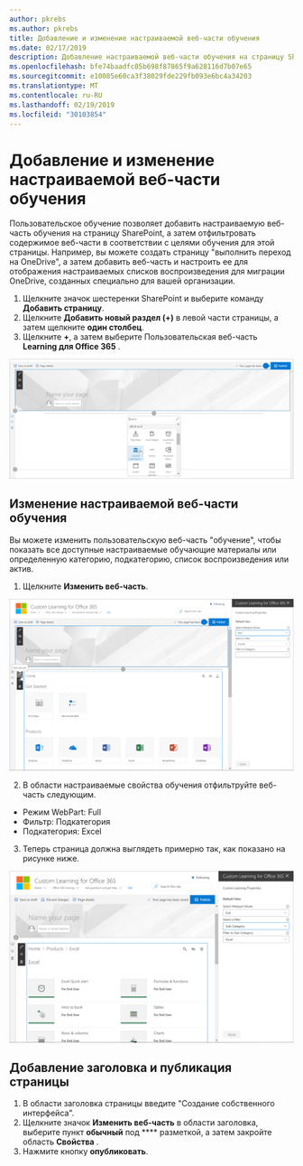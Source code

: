 ```yaml
---
author: pkrebs
ms.author: pkrebs
title: Добавление и изменение настраиваемой веб-части обучения
ms.date: 02/17/2019
description: Добавление настраиваемой веб-части обучения на страницу SharePoint
ms.openlocfilehash: bfe74baadfc05b698f87865f9a628116d7b07e65
ms.sourcegitcommit: e10085e60ca3f38029fde229fb093e6bc4a34203
ms.translationtype: MT
ms.contentlocale: ru-RU
ms.lasthandoff: 02/19/2019
ms.locfileid: "30103854"
---
```

# <a name="add-and-edit-the-custom-learning-web-part"></a>Добавление и изменение настраиваемой веб-части обучения

Пользовательское обучение позволяет добавить настраиваемую веб-часть обучения на страницу SharePoint, а затем отфильтровать содержимое веб-части в соответствии с целями обучения для этой страницы. Например, вы можете создать страницу "выполнить переход на OneDrive", а затем добавить веб-часть и настроить ее для отображения настраиваемых списков воспроизведения для миграции OneDrive, созданных специально для вашей организации.

1.  Щелкните значок шестеренки SharePoint и выберите команду **Добавить страницу**.
2.  Щелкните **Добавить новый раздел (+)** в левой части страницы, а затем щелкните **один столбец**.
3.  Щелкните **+**, а затем выберите Пользовательская веб-часть **Learning для Office 365** . 

![кг-вебпартадд. png](media/cg-webpartadd.png)

## <a name="edit-the-custom-learning-web-part"></a>Изменение настраиваемой веб-части обучения
Вы можете изменить пользовательскую веб-часть "обучение", чтобы показать все доступные настраиваемые обучающие материалы или определенную категорию, подкатегорию, список воспроизведения или актив. 

1.  Щелкните **Изменить веб-часть**.

![кг-вебпартедит. png](media/cg-webpartedit.png)

2. В области настраиваемые свойства обучения отфильтруйте веб-часть следующим. 

- Режим WebPart: Full
- Фильтр: Подкатегория
- Подкатегория: Excel

3. Теперь страница должна выглядеть примерно так, как показано на рисунке ниже. 

![кг-вебпартфилтер. png](media/cg-webpartfilter.png)

## <a name="add-a-title-and-publish-the-page"></a>Добавление заголовка и публикация страницы
1. В области заголовка страницы введите "Создание собственного интерфейса".
2. Щелкните значок **Изменить веб-часть** в области заголовка, выберите пункт **обычный** под **** разметкой, а затем закройте область **Свойства** .
3. Нажмите кнопку **опубликовать**.
